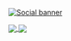 [![Social banner](https://github.com/frakman1/frakman1/blob/main/assets/matrixrainbanner.gif)](https://github.com/frakman1)

<a href="https://github.com/frakman1">
  <img align="center" src="https://github-readme-stats.vercel.app/api?username=frakman1&show_icons=true&theme=blue-green" />
</a>
<a href="https://github.com/frakman1">
  <img align="center" src="https://github-readme-stats.vercel.app/api/top-langs/?username=frakman1&theme=blue-green&layout=compact" />
</a>

